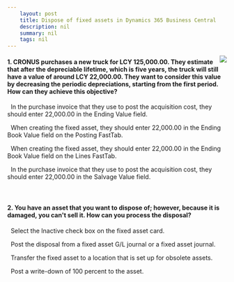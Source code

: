 ```yaml
---
    layout: post
    title: Dispose of fixed assets in Dynamics 365 Business Central  
    description: nil
    summary: nil
    tags: nil
---
```



 <a target="_blank" href="https://docs.microsoft.com/en-us/learn/modules/dispose-fixed-assets/5-check/"><i class="fas fa-external-link-alt"></i> </a>
 <img align="right" src="https://docs.microsoft.com/en-us/learn/achievements/dispose-fixed-assets.svg">
####  1. CRONUS purchases a new truck for LCY 125,000.00. They estimate that after the depreciable lifetime, which is five years, the truck will still have a value of around LCY 22,000.00. They want to consider this value by decreasing the periodic depreciations, starting from the first period. How can they achieve this objective?


<i class='far fa-square'></i> &nbsp;&nbsp;In the purchase invoice that they use to post the acquisition cost, they should enter 22,000.00 in the Ending Value field.

<i class='far fa-square'></i> &nbsp;&nbsp;When creating the fixed asset, they should enter 22,000.00 in the Ending Book Value field on the Posting FastTab.

<i class='far fa-square'></i> &nbsp;&nbsp;When creating the fixed asset, they should enter 22,000.00 in the Ending Book Value field on the Lines FastTab.

<i class='fas fa-check-square' style='color: Dodgerblue;'></i> &nbsp;&nbsp;In the purchase invoice that they use to post the acquisition cost, they should enter 22,000.00 in the Salvage Value field.
<br />
<br />
<br />

####  2. You have an asset that you want to dispose of; however, because it is damaged, you can't sell it. How can you process the disposal?


<i class='far fa-square'></i> &nbsp;&nbsp;Select the Inactive check box on the fixed asset card.

<i class='fas fa-check-square' style='color: Dodgerblue;'></i> &nbsp;&nbsp;Post the disposal from a fixed asset G/L journal or a fixed asset journal.

<i class='far fa-square'></i> &nbsp;&nbsp;Transfer the fixed asset to a location that is set up for obsolete assets.

<i class='far fa-square'></i> &nbsp;&nbsp;Post a write-down of 100 percent to the asset.
<br />
<br />
<br />
